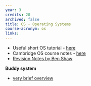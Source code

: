 ```yaml
---
year: 3
credits: 20
archived: false
title: OS - Operating Systems
course-acronym: os
links:
---
```


- Useful short OS tutorial - [here](http://www.tutorialspoint.com/operating_system/index.htm)
- Cambridge OS course notes - [here](http://www.cl.cam.ac.uk/teaching/1011/OpSystems/os1a-slides.pdf)
- [Revision Notes by Ben Shaw](https://github.com/benshaaw/revision/tree/master/OS)

**Buddy system**

- [very brief overview](https://www.memorymanagement.org/mmref/alloc.html#buddy-system)
